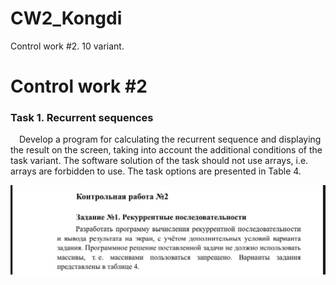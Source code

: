# CW2_Kongdi

Control work #2. 10 variant.

<h1>Control work #2</h1>
<h3>Task 1. Recurrent sequences</h3>
<p>&emsp;Develop a program for calculating the recurrent sequence
and displaying the result on the screen, taking into account the additional conditions
of the task variant. The software solution of the task should not use
arrays, i.e. arrays are forbidden to use. The task options
are presented in Table 4.</p>
<img src="Pics/KA_CW2_task1_condition.jpg">
